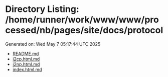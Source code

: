 # Directory Listing: /home/runner/work/www/www/processed/nb/pages/site/docs/protocol
Generated on: Wed May  7 05:17:44 UTC 2025

- [README.md](README.md)
- [i2cp.html.md](i2cp.html.md)
- [i2np.html.md](i2np.html.md)
- [index.html.md](index.html.md)
